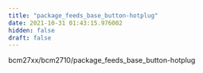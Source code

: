 ```yaml
---
title: "package_feeds_base_button-hotplug"
date: 2021-10-31 01:43:15.976002
hidden: false
draft: false
---
```


bcm27xx/bcm2710/package_feeds_base_button-hotplug

